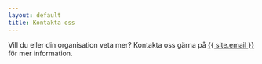 ```yaml
---
layout: default
title: Kontakta oss
---
```


Vill du eller din organisation veta mer? Kontakta oss gärna på <a href="mailto:{{ site.email }}">{{ site.email }}</a> för mer information.
